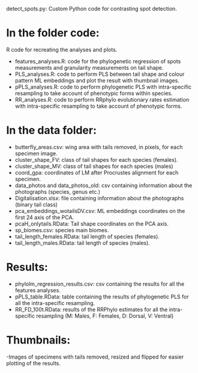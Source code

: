 detect_spots.py: Custom Python code for contrasting spot detection.

# In the folder code:
R code for recreating the analyses and plots. 
- features_analyses.R: code for the phylogenetic regression of spots measurements and granularity measurements on tail shape.
- PLS_analyses.R: code to perform PLS between tail shape and colour pattern ML embeddings and plot the result with thumbnail images.
- pPLS_analyses.R: code to perform phylogenetic PLS with intra-specific resampling to take account of phenotypic forms within species.
- RR_analyses.R: code to perform RRphylo evolutionary rates estimation with intra-specific resampling to take account of phenotypic forms.

# In the data folder:
- butterfly_areas.csv: wing area with tails removed, in pixels, for each specimen image.
- cluster_shape_FV: class of tail shapes for each species (females).
- cluster_shape_MV: class of tail shapes for each species (males)
- coord_gpa: coordinates of LM after Procrustes alignment for each specimen.
- data_photos and data_photos_old: csv containing information about the photographs (species, genus etc.)
- Digitalisation.xlsx: file containing information about the photographs (binary tail class)
- pca_embeddings_wotailsDV.csv: ML embeddings coordinates on the first 24 axis of the PCA.
- pcaH_onlytails.RData: Tail shape coordinates on the PCA axis.
- sp_biomes.csv: species main biomes.
- tail_length_females.RData: tail length of species (females).
- tail_length_males.RData: tail length of species (males).

# Results:
- phylolm_regression_results.csv: csv containing the results for all the features analyses.
- pPLS_table.RData: table containing the results of phylogenetic PLS for all the intra-specific resampling.
- RR_FD_100t.RData: results of the RRPhylo estimates for all the intra-specific resampling (M: Males, F: Females, D: Dorsal, V: Ventral)

# Thumbnails:
-Images of specimens with tails removed, resized and flipped for easier plotting of the results.

